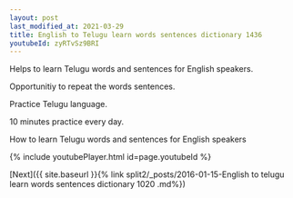 ```yaml
---
layout: post
last_modified_at: 2021-03-29
title: English to Telugu learn words sentences dictionary 1436 
youtubeId: zyRTvSz9BRI
---
```

 
 
Helps to learn Telugu words and sentences for English speakers.

Opportunitiy to repeat the words sentences. 

Practice Telugu language. 
 
10 minutes practice every day. 
 
How to learn Telugu words and sentences for English speakers 
 
{% include youtubePlayer.html id=page.youtubeId %}
 
 
[Next]({{ site.baseurl }}{% link  split2/_posts/2016-01-15-English to telugu learn words sentences dictionary 1020 .md%})
 
